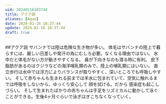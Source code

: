 ```yaml
---
uid: 20240116103744
title: アクア説 
aliases: [Aqua]
date: 2024-01-16 10:37:44
update: 2024-01-16 10:37:44
draft: true
---
```



##アクア説
サバンナでは陸は危険な生き物が多い。
体毛はサバンナの陸上で暮らすには、厳しい日差しや発汗の為にむしろ必要。なくなる理由ではない。
水中だと体毛がない方が動きやすくなる。
鼻が下向きなのも潜る時に有利。
皮下脂肪があるのはクジラなどの海洋哺乳類のみで、陸上の哺乳類にはいない。
直立歩行は水中では浮力によりバランスが取りやすく、深いところでも呼吸しやすい。
そして赤ちゃんも生まれる前までは羊水に包まれていて、空気に触れるまでは呼吸をしないから、ゆっくり安心して 顔を拭ける。だから 感染症も起こしづらい。
そして生まれたばかりの赤ちゃんは手足をリズミカルに動かして泳ぐことができる。生後4ヶ月ぐらいで泳ぎはぎこちなくなっていく。



[^mottoikenai]: https://www.notion.so/e8cc51cedfcd4aaaa623ecd375e1f7c2/ もっと言ってはいけない, 橘 玲, p109, 新潮社, 2019/01/17
